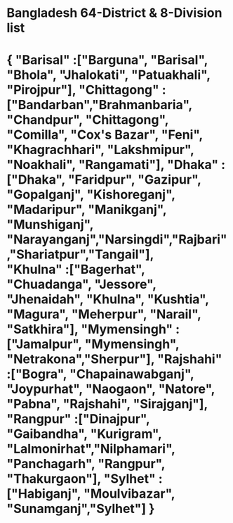 <h1>Bangladesh 64-District & 8-Division list<h1/>

{
  "Barisal"      :["Barguna", "Barisal", "Bhola", "Jhalokati", "Patuakhali", "Pirojpur"],
  "Chittagong"   :["Bandarban","Brahmanbaria", "Chandpur", "Chittagong", "Comilla", "Cox's Bazar", "Feni", "Khagrachhari", "Lakshmipur", "Noakhali", "Rangamati"],
  "Dhaka"        :["Dhaka", "Faridpur", "Gazipur", "Gopalganj", "Kishoreganj", "Madaripur", "Manikganj", "Munshiganj", "Narayanganj","Narsingdi","Rajbari","Shariatpur","Tangail"],       
  "Khulna"       :["Bagerhat", "Chuadanga", "Jessore",  "Jhenaidah", "Khulna", "Kushtia", "Magura", "Meherpur", "Narail", "Satkhira"],
  "Mymensingh"   :["Jamalpur", "Mymensingh", "Netrakona","Sherpur"],
  "Rajshahi"     :["Bogra", "Chapainawabganj", "Joypurhat", "Naogaon", "Natore", "Pabna", "Rajshahi", "Sirajganj"],
  "Rangpur"      :["Dinajpur", "Gaibandha", "Kurigram", "Lalmonirhat","Nilphamari", "Panchagarh", "Rangpur", "Thakurgaon"],
  "Sylhet"       :["Habiganj", "Moulvibazar", "Sunamganj","Sylhet"]
}
